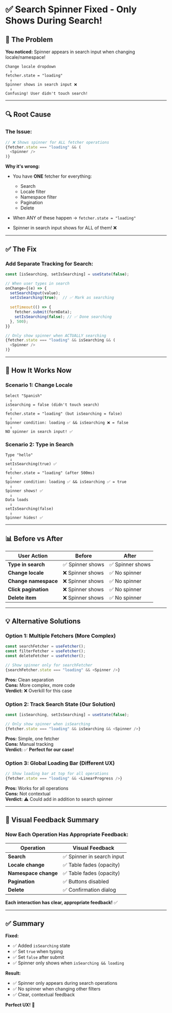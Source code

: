 # ✅ Search Spinner Fixed - Only Shows During Search!

## 🐛 **The Problem**

**You noticed:** Spinner appears in search input when changing locale/namespace!

```
Change locale dropdown
  ↓
fetcher.state = "loading"
  ↓
Spinner shows in search input ❌
  ↓
Confusing! User didn't touch search!
```

---

## 🔍 **Root Cause**

### **The Issue:**
```javascript
// ❌ Shows spinner for ALL fetcher operations
{fetcher.state === "loading" && (
  <Spinner />
)}
```

**Why it's wrong:**
- You have **ONE** fetcher for everything:
  - Search
  - Locale filter
  - Namespace filter
  - Pagination
  - Delete

- When ANY of these happen → `fetcher.state = "loading"`
- Spinner in search input shows for ALL of them! ❌

---

## ✅ **The Fix**

### **Add Separate Tracking for Search:**

```javascript
const [isSearching, setIsSearching] = useState(false);

// When user types in search
onChange={(e) => {
  setSearchInput(value);
  setIsSearching(true);  // ✅ Mark as searching
  
  setTimeout(() => {
    fetcher.submit(formData);
    setIsSearching(false); // ✅ Done searching
  }, 500);
}}

// Only show spinner when ACTUALLY searching
{fetcher.state === "loading" && isSearching && (
  <Spinner />
)}
```

---

## 🎯 **How It Works Now**

### **Scenario 1: Change Locale**
```
Select "Spanish"
  ↓
isSearching = false (didn't touch search)
  ↓
fetcher.state = "loading" (but isSearching = false)
  ↓
Spinner condition: loading ✅ && isSearching ❌ = false
  ↓
NO spinner in search input! ✅
```

### **Scenario 2: Type in Search**
```
Type "hello"
  ↓
setIsSearching(true) ✅
  ↓
fetcher.state = "loading" (after 500ms)
  ↓
Spinner condition: loading ✅ && isSearching ✅ = true
  ↓
Spinner shows! ✅
  ↓
Data loads
  ↓
setIsSearching(false)
  ↓
Spinner hides! ✅
```

---

## 📊 **Before vs After**

| User Action | Before | After |
|-------------|--------|-------|
| **Type in search** | ✅ Spinner shows | ✅ Spinner shows |
| **Change locale** | ❌ Spinner shows | ✅ No spinner |
| **Change namespace** | ❌ Spinner shows | ✅ No spinner |
| **Click pagination** | ❌ Spinner shows | ✅ No spinner |
| **Delete item** | ❌ Spinner shows | ✅ No spinner |

---

## 💡 **Alternative Solutions**

### **Option 1: Multiple Fetchers** (More Complex)
```javascript
const searchFetcher = useFetcher();
const filterFetcher = useFetcher();
const deleteFetcher = useFetcher();

// Show spinner only for searchFetcher
{searchFetcher.state === "loading" && <Spinner />}
```

**Pros:** Clean separation  
**Cons:** More complex, more code  
**Verdict:** ❌ Overkill for this case

### **Option 2: Track Search State** (Our Solution)
```javascript
const [isSearching, setIsSearching] = useState(false);

// Only show spinner when isSearching
{fetcher.state === "loading" && isSearching && <Spinner />}
```

**Pros:** Simple, one fetcher  
**Cons:** Manual tracking  
**Verdict:** ✅ **Perfect for our case!**

### **Option 3: Global Loading Bar** (Different UX)
```javascript
// Show loading bar at top for all operations
{fetcher.state === "loading" && <LinearProgress />}
```

**Pros:** Works for all operations  
**Cons:** Not contextual  
**Verdict:** ⚠️ Could add in addition to search spinner

---

## 🎨 **Visual Feedback Summary**

### **Now Each Operation Has Appropriate Feedback:**

| Operation | Visual Feedback |
|-----------|-----------------|
| **Search** | ✅ Spinner in search input |
| **Locale change** | ✅ Table fades (opacity) |
| **Namespace change** | ✅ Table fades (opacity) |
| **Pagination** | ✅ Buttons disabled |
| **Delete** | ✅ Confirmation dialog |

**Each interaction has clear, appropriate feedback!** ✅

---

## ✅ **Summary**

**Fixed:**
- ✅ Added `isSearching` state
- ✅ Set `true` when typing
- ✅ Set `false` after submit
- ✅ Spinner only shows when `isSearching && loading`

**Result:**
- ✅ Spinner only appears during search operations
- ✅ No spinner when changing other filters
- ✅ Clear, contextual feedback

**Perfect UX!** 🎊
